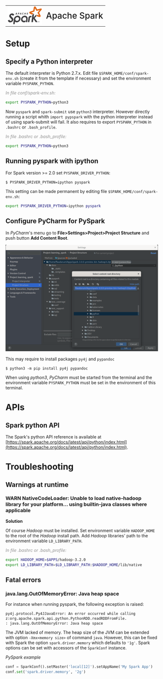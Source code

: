 <table style="border-style: none;">
    <tr >
        <td>
            <img src="../resources/apache_spark_logo.png" style="height: 60px">
        </td>
        <td>
            <span style="font-weight: 500; font-size: 2em;">Apache Spark</span>
        </td>
    </tr>
</table>

# Setup

## Specify a Python interpreter

The default interpreter is Python 2.7.x. Edit file `$SPARK_HOME/conf/spark-env.sh` (create it from the template if necessary) and set the environment variable `PYSPARK_PYTHON`.

<i style="color:#909090;">In file conf/spark-env.sh:</i>
```bash
export PYSPARK_PYTHON=python3
```
Now `pyspark` and `spark-submit` use `python3` interpreter. However directly running a script whith `import pypspark` with the python interpreter instead of using spark-submit will fail. It also requires to export `PYSPARK_PYTHON` in `.bashrc` or `.bash_profile`.

<i style="color:#909090;">In file .bashrc or .bash_profile:</i>
```bash
export PYSPARK_PYTHON=python3
```


## Running pyspark with ipython

For Spark version >= 2.0 set `PYSPARK_DRIVER_PYTHON`:
```
$ PYSPARK_DRIVER_PYTHON=ipython pyspark
```
This setting can be made permanent by editing file `$SPARK_HOME/conf/spark-env.sh`:
```bash
export PYSPARK_DRIVER_PYTHON=ipython pyspark
```

## Configure PyCharm for PySpark

In *PyCharm*'s menu go to **File>Settings>Project>Project Structure** and push button **Add Content Root**.

![Add spark's python path as content root](../resources/pycharm_pyspark.png)

This may require to install packages `py4j` and `pypandoc`
```
$ python3 -m pip install py4j pypandoc
```

When using *python3*, *PyCharm* must be started from the terminal and the environment variable `PYSPARK_PYTHON` must be set in the environment of this terminal.

# APIs

## Spark python API

The Spark's python API reference is available at [https://spark.apache.org/docs/latest/api/python/index.html](https://spark.apache.org/docs/latest/api/python/index.html).


# Troubleshooting

## Warnings at runtime

### WARN NativeCodeLoader: Unable to load native-hadoop library for your platform... using builtin-java classes where applicable

**Solution**

Of course *Hadoop* must be installed. Set environment variable `HADOOP_HOME` to the root of the *Hadoop* install path. Add *Hadoop* libraries' path to the environment variable `LD_LIBRARY_PATH`.

<i style="color:#909090;">In file .bashrc or .bash_profile:</i>

```bash
export HADOOP_HOME=$APPS/hadoop-3.2.0
export LD_LIBRARY_PATH=$LD_LIBRARY_PATH:$HADOOP_HOME/lib/native
```

## Fatal errors

### java.lang.OutOfMemoryError: Java heap space

For instance when running pyspark, the following exception is raised:
```
py4j.protocol.Py4JJavaError: An error occurred while calling z:org.apache.spark.api.python.PythonRDD.readRDDFromFile.
: java.lang.OutOfMemoryError: Java heap space
```
The JVM lacked of memory. The heap size of the JVM can be extended with option `-Xmx<memory size>` of command `java`. However, this can be fixed with Spark the option `spark.driver.memory` which defaults to `'1g'`. Spark options can be set with accessors of the `SparkConf` instance.

*PySpark example*
```python
conf = SparkConf().setMaster('local[12]').setAppName('My Spark App')
conf.set('spark.driver.memory', '2g')
```
